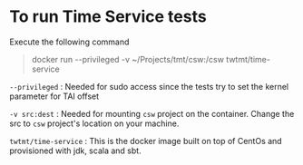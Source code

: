 # To run Time Service tests

Execute the following command

> docker run --privileged -v ~/Projects/tmt/csw:/csw twtmt/time-service

`--privileged` : Needed for sudo access since the tests try to set the kernel parameter for TAI offset

`-v src:dest` : Needed for mounting `csw` project on the container. Change the src to `csw` project's location on your machine.

`twtmt/time-service` : This is the docker image built on top of CentOs and provisioned with jdk, scala and sbt. 
